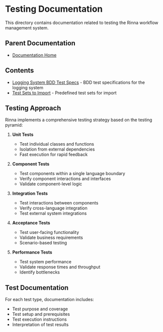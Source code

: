 # Testing Documentation

This directory contains documentation related to testing the Rinna workflow management system.

## Parent Documentation
- [Documentation Home](../README.md)

## Contents

- [Logging System BDD Test Specs](logging-system-bdd-test-specs.md) - BDD test specifications for the logging system
- [Test Sets to Import](rinna-test-sets-to-import.md) - Predefined test sets for import

## Testing Approach

Rinna implements a comprehensive testing strategy based on the testing pyramid:

1. **Unit Tests**
   - Test individual classes and functions
   - Isolation from external dependencies
   - Fast execution for rapid feedback

2. **Component Tests**
   - Test components within a single language boundary
   - Verify component interactions and interfaces
   - Validate component-level logic

3. **Integration Tests**
   - Test interactions between components
   - Verify cross-language integration
   - Test external system integrations

4. **Acceptance Tests**
   - Test user-facing functionality
   - Validate business requirements
   - Scenario-based testing

5. **Performance Tests**
   - Test system performance
   - Validate response times and throughput
   - Identify bottlenecks

## Test Documentation

For each test type, documentation includes:
- Test purpose and coverage
- Test setup and prerequisites
- Test execution instructions
- Interpretation of test results